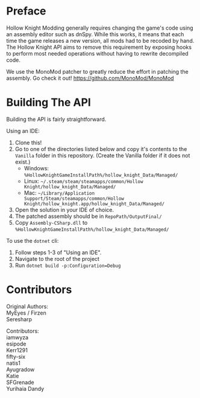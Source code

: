 Preface
=======

Hollow Knight Modding generally requires changing the game's code using an assembly editor such as dnSpy.   While this works, it means that each time the game releases a new version, all mods had to be recoded by hand.  The Hollow Knight API aims to remove this requirement by exposing hooks to perform most needed operations without having to rewrite decompiled code.

We use the MonoMod patcher to greatly reduce the effort in patching the assembly. Go check it out! https://github.com/MonoMod/MonoMod

Building The API
============================
Building the API is fairly straightforward.

Using an IDE:
1. Clone this!
2. Go to one of the directories listed below and copy it's contents to the `Vanilla` folder in this repository. (Create the Vanilla folder if it does not exist.)
    * Windows: `%HollowKnightGameInstallPath%/hollow_knight_Data/Managed/`
    * Linux: `~/.steam/steam/steamapps/common/Hollow Knight/hollow_knight_Data/Managed/`
    * Mac: `~/Library/Application Support/Steam/steamapps/common/Hollow Knight/hollow_knight.app/hollow_knight_Data/Managed/`
3. Open the solution in your IDE of choice.
5. The patched assembly should be in `RepoPath/OutputFinal/` 
6. Copy `Assembly-CSharp.dll` to `%HollowKnightGameInstallPath%/hollow_knight_Data/Managed/`

To use the `dotnet` cli:
1. Follow steps 1-3 of "Using an IDE".
2. Navigate to the root of the project
3. Run `dotnet build -p:Configuration=Debug`

Contributors
=======
Original Authors:  
MyEyes / Firzen  
Seresharp  

Contributors:  
iamwyza  
esipode  
Kerr1291  
fifty-six  
natis1  
Ayugradow  
Katie  
SFGrenade  
Yurihaia
Dandy